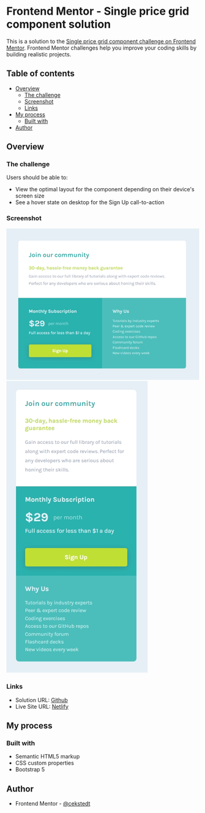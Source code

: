 # Frontend Mentor - Single price grid component solution

This is a solution to the [Single price grid component challenge on Frontend Mentor](https://www.frontendmentor.io/challenges/single-price-grid-component-5ce41129d0ff452fec5abbbc). Frontend Mentor challenges help you improve your coding skills by building realistic projects.

## Table of contents

- [Overview](#overview)
  - [The challenge](#the-challenge)
  - [Screenshot](#screenshot)
  - [Links](#links)
- [My process](#my-process)
  - [Built with](#built-with)
- [Author](#author)

## Overview

### The challenge

Users should be able to:

- View the optimal layout for the component depending on their device's screen size
- See a hover state on desktop for the Sign Up call-to-action

### Screenshot

![Desktop](./design/desktop-screenshot.jpg)
![Mobile](./design/mobile-screenshot.jpg)

### Links

- Solution URL: [Github](https://github.com/cekstedt/single-price-grid-component)
- Live Site URL: [Netlify](https://incandescent-unicorn-df49e1.netlify.app/)

## My process

### Built with

- Semantic HTML5 markup
- CSS custom properties
- Bootstrap 5

## Author

- Frontend Mentor - [@cekstedt](https://www.frontendmentor.io/profile/cekstedt)

